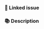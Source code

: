 ### 🔗 Linked issue

<!-- Please ensure there is an open issue and mention its number. For example, "resolves #123" -->

### 📚 Description

<!-- Describe your changes in detail. Why is this change required? What problem does it solve? -->

<!----------------------------------------------------------------------
Before creating the pull request, please make sure you do the following:

- Check that there isn't already a PR that solves the problem the same way. If you find a duplicate, please help us reviewing it.
- Read the contribution docs at https://nuxt.com/docs/community/contribution
- Ensure that PR title follows conventional commits (https://conventionalcommits.org)
- Update the corresponding documentation if needed.
- Include relevant tests that fail without this PR but pass with it.

Thank you for contributing to Nuxt Device!
----------------------------------------------------------------------->